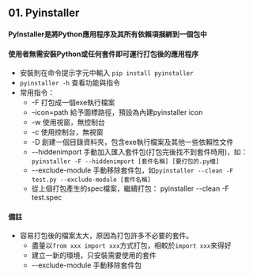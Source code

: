 ## 01. Pyinstaller
#### PyInstaller是將Python應用程序及其所有依賴項捆綁到一個包中
#### 使用者無需安裝Python或任何套件即可運行打包後的應用程序
* 安裝則在命令提示字元中輸入 `pip install pyinstaller`
* `pyinstaller -h` 查看功能與指令
* 常用指令：
  * -F 打包成一個exe執行檔案
  * –icon=path 給予圖標路徑，預設為內建pyinstaller icon
  * -w 使用視窗，無控制台
  * -c 使用控制台，無視窗
  * -D 創建一個目錄資料夾，包含exe執行檔案及其他一些依賴性文件
  * --hiddenimport 手動加入匯入套件包(打包完後找不到套件時用)，如：`pyinstaller -F --hiddenimport [套件名稱] [要打包的.py檔]`
  * --exclude-module 手動移除套件包，如`pyinstaller --clean -F test.py --exclude-module [套件名稱]`
  * 從上個打包產生的spec檔案，繼續打包： pyinstaller --clean -F test.spec

#### **備註** 
* 容易打包後的檔案太大，原因為打包許多不必要的套件。
  * 盡量以`from xxx import xxx`方式打包，相較於`import xxx`來得好
  * 建立一新的環境，只安裝需要使用的套件
  * --exclude-module 手動移除套件包

